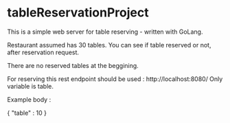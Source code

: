 # tableReservationProject


This is a simple web server for table reserving - written with GoLang. 

Restaurant assumed has 30 tables. You can see if table reserved or not, after reservation request.

There are no reserved tables at the beggining. 

For reserving this rest endpoint should be used : http://localhost:8080/
Only variable is table. 

Example body : 

{
"table" : 10
}
